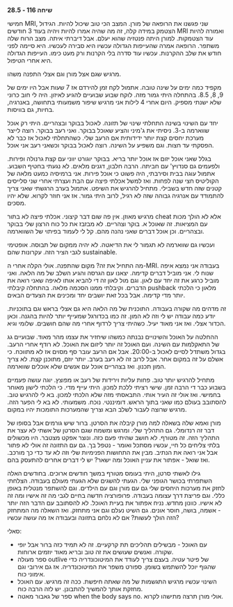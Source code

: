 **שיחה 116 \- 28.5**

חמישי MRI, שני פגשנו את הרופאה של מורן. המצב הכי טוב שיכול להיות. הגידול הצטמק במידה קלה, זה מה שהיה אמרו להיות ויהיה בעוד 3 חודשים MRI ואמורה להיות עוד הצטמקות. למורן היתה פנטזיה שהוא יעלם. אבל דיברתי איתה. מצב הרוח שלה משתפר. הרופאה אמרה שהעייפות הגדולה עכשיו היא סבירה לעכשיו. היא סיימה לפני חודש את שלב ההקרנות. עכשיו עוד סדרה בלי הקרנות ורק מעט כימו. העייפות הגדולה היא אחרי הטיפול. 

מרגיש שגם אצל מורן וגם אצלי התפנה משהו. 

מקפיד כמה ימים על שינה טובה. אתמול לקח זמן להירדם אז 7 שעות אבל היו ימים של 9, 8, 8.5. בהתחלה היתי גמור מזה. לוקח שבוע שבועיים להגיע לאיזון. היה לי חוב כרוני שלא ישנתי מספיק. היום אחרי 4 לילות אני מרגיש שיפור משמעותי בתחושה, באנרגיה, בחיות, גם בוויסות. 

יחד עם השינוי בשינה התחלתי שינוי של תזונה. לאכול בבוקר ובצהריים. היתי רק אוכל שווארמה ב-3. ניסיתי את ג'מיני והציע שאוכל בבוקר. ואני רעב בבוקר. רוצה לייצר מערכת יחסים קצת יותר ידידותית אם הרעב שלי. כשהתחלתי לאכול אז כבר לא הפסקתי עד חצות. וגם משפיע על השינה. רוצה לאכול בבוקר וכשאני רעב אני אוכל.

בגלל שאני אוכל יזום אז אוכל יותר בריא. בבוקר יוגורט יווני עם קצת גרנולה ופירות. ולפעמים גם סנדויץ' עם חביתה. הרבה חלבון, דגנים מלאים. לא נגעתי בחטיף השבוע. אתמול עוגה בבית וסירבתי, היה פשוט כי אוכל פירות. אני ברמיסיה כמעט מלאה של הקוליטיס חצי שנה לפחות. ואז למשל אכלתי פיצה עם הבת ועצרתי אחרי שני סלייסים קטנים שזה חדש בשבילי. מתחיל להרגיש את השיפט. אתמול בערב הרגשתי שאני צריך להתמודד עם אנרגיה גבוהה שזה לא רגיל, לרוב היתי גמור. אז אני חוזר לקרוא. שלא יהיו מסכים. 

מרגיש מאוזן. אין פה שום דבר קיצוני. אכלתי פיצה לא בתור cheat אלא לא הולך מכות עם המציאות. זה שאוכל א. בוקר וצהריים. לא מבזבז את כל כוח הרצון שלי בבוקר ובצהריים. וכן אוכל דברים שאני נהנה מהם. קל לי לעמוד בפיתוי של השווארמה. 

ועכשיו גם שווארמה לא תגמור לי את הדיאטה. לא יהיה ממקום של תבוסה. אופטימי לגבי הציר הזה. עקרונות שהם sustainable.

מה התחיל את זה? מקום שהתפנה. אולי הקלה אחרי ה-MRI. בעבודה אני נמצא איפה שנוח לי. אני מוביל דברים קדימה. יצאנו עם הגרסה והגיע השלב של מה הלאה. ואני מוביל כרגע את זה יחד עם לאון. וגם מול לאון זה די להביא אותו לאיפה שאני רואה את הדברים. וקיבלתי ממנו הסכמה מלאה. בהתחלה קיבלתי pushback מלאון כי הלכתי יותר מדי קדימה. אבל בכל זאת יושבים יחד ומכינים את הצעדים הבאים. 

זה מדהים מה שקורה בעבודה. התוכנית של מה הלאה היא גם אצלי בראש וגם בתוכניות. יודע כמה עבודה יש לי וזה לא המון. זה כמו בכדורגל שמעייף יותר להיות בהגנה. וכאן הכדור אצלי. ואז אני מאוד יעיל. כשהיתי צריך לרדוף אחרי מה שהם חושבים. שלומי וגיא. 

ההחלטה על האוכל והשינויים נבנתה כמשהו שיחזיר את עצמו מהר מאוד. שבועיים גג של התאקלמות עם השינה. ועם האוכל זה יותר ליזום את האוכל. לא רודף אחרי הרעב. בגדול משתדל לסיים לאכול ב-20:00. אבל אם הרעב עובר סף מסוים אז לא מתווכח. כי אשלם על זה במקום אחר. אבל לרוב זה לא רעב בערב. יותר יוזם, מתוכנן קצת. לא צריך המון תכנון. ואז בצהריים אוכל עם אנשים שלא אוכלים שווארמה. 

מתחיל להרגיש יותר טוב. פחות עליות וירידות של רעב או מפוצץ. יוגה עושה פעמיים בשבוע כבר די הרבה זמן. שישי רציתי ללכת למכון. היתי עייף מדי. כי הלכתי לישון מאוחר בחמישי. ואז אולי זה העיר אותי. התבאסתי מזה שלא הלכתי למכון. בא לי להרגיש טוב. להסתובב בעולם כמו שאני בתוך הראש. דומיננטי. נוכח. משמעותי. לא בא לי הפער הזה. מרגיש שרוצה לעבור לשלב הבא וצריך שהמערכות התומכות יהיו במקום. 

מורן ואמא שלה בשאלה למה מורן קיבלה את הסרטן. ברור שיש גורמים אבל בסופו של דבר זה רנדומלי. גם התהליך שלי. ומרגש ומשמח שגם הסרטן של אשתי לא עצר את התהליך הזה. זה מטורף. לא חושב שהיתי פעם כזה. ונוצר אפקט מצטבר. היו מכשולים בלתי צליחים כל חיי, עכשיו מסתכל ואומר \- נטפל בך. גם עם התזונה זה אולי לא פתור אבל אני רואה את הנתיב. מבין את התחושות הפנימיות שלי וזה לא עד כדי כך מורכב. ואז שואל \- אפתור את עניין האוכל ומה ישאר? יש לי דברים אחרים להתעסק בהם.

גילו לאשתי סרטן, היתי בעומס מטורף במשך חודשים ארוכים. בחודשים האלה השתפרתי בכושר הגופני שלי. הגעתי להשגים שלא הגעתי מעולם בעבודה. הצלחתי לחזק את מערכות היחסים שלי גם עם מורן וגם עם הילדים. וגם להשתפר מנטלית באופן כללי. וגם פריצת דרך עצומה בעבודה. פרופורציה חדשה בחיים לגבי מה זה אישיו ומה זה לא אישיו. כוונון מחדש. נניח אפתור את בעיית האוכל. לא להסתובב עם הדבר הזה יותר \- אשמה, בושה, חוסר אונים. גם השיט נעלם וגם אני מתחזק. ואז השאלה מה המתחזק הזה הולך לעשות? אם לא נלחם בתזונה ובעבודה אז מה עושה עכשיו? 

סאלי:

* עם האוכל \- מבשילים תהליכים תת קרקעיים. זה לא תמיד כזה ברור אבל יופי שקורה. ואנשים שעושים את זה טוב ובריא מאוד יוזמים ארוחות.   
* ספר מעולה outlive של פיטר עטיה. בעצם צריך לעודד את המיטוכונדריה כדי שהגוף יוכל להשתמש בשומן. ספורט משפר את המיטוכונדריה. אז גם אירובי וגם אימוני כוח.   
* השינוי עכשיו מרגיש התגשמות של מה שאתה חיפשת. ככה זה מרגיש. עם האוכל מחזקת אותך להמשיך להתבונן. יש לזה הרבה כוח.   
* ספר של גאבור מאטה when the body says no. אולי מורן תרצה מתישהו לקרוא. 

